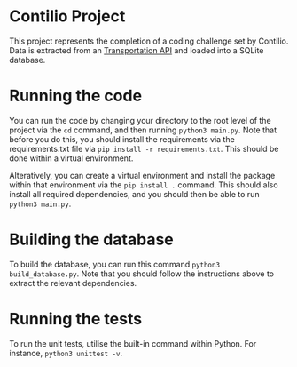 # Contilio Project

This project represents the completion of a coding challenge set by Contilio. Data is extracted from an [Transportation API](https://developer.transportapi.com/) and loaded
into a SQLite database. 

# Running the code

You can run the code by changing your directory to the root level of the project via the `cd` command, and then running `python3 main.py`. Note that before you do this, you should install the requirements via the requirements.txt file via `pip install -r requirements.txt`. This should be done within a virtual environment.

Alteratively, you can create a virtual environment and install the package within that environment via the `pip install .` command. This should also install all required dependencies, and you should then be able to run `python3 main.py`.

# Building the database

To build the database, you can run this command `python3 build_database.py`. Note that you should follow the instructions above to extract the relevant dependencies.

# Running the tests

To run the unit tests, utilise the built-in command within Python. For instance, `python3 unittest -v`.

